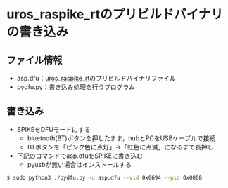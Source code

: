 # uros_raspike_rtのプリビルドバイナリの書き込み
## ファイル情報
- asp.dfu：[uros_raspike_rt](../uros_raspike_rt)のプリビルドバイナリファイル
- pydfu.py：書き込み処理を行うプログラム
## 書き込み
- SPIKEをDFUモードにする
    - bluetooth(BT)ボタンを押したまま，hubとPCをUSBケーブルで接続
    - BTボタンを「ピンク色に点灯」→「虹色に点滅」になるまで長押し
- 下記のコマンドでasp.dfuをSPIKEに書き込む
    - pyusbが無い場合はインストールする
```bash
$ sudo python3 ./pydfu.py -u asp.dfu --vid 0x0694 --pid 0x0008
```

